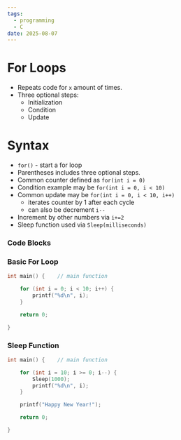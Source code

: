 ```yaml
---
tags:
  - programming
  - C
date: 2025-08-07
---
```

# For Loops

- Repeats code for `x` amount of times.
- Three optional steps:
	- Initialization
	- Condition
	- Update
# Syntax

- `for()` - start a for loop
- Parentheses includes three optional steps.
- Common counter defined as `for(int i = 0)`
- Condition example may be `for(int i = 0, i < 10)`
- Common update may be `for(int i = 0, i < 10, i++)`
	- iterates counter by 1 after each cycle
	- can also be decrement `i--`
- Increment by other numbers via `i+=2`
- Sleep function used via `Sleep(milliseconds)`
### Code Blocks

### Basic For Loop

```c
int main() {    // main function

    for (int i = 0; i < 10; i++) {
        printf("%d\n", i);
    }

    return 0;

}
```
### Sleep Function

```c
int main() {    // main function

    for (int i = 10; i >= 0; i--) {
        Sleep(1000);
        printf("%d\n", i);
    }

    printf("Happy New Year!");

    return 0;

}
```